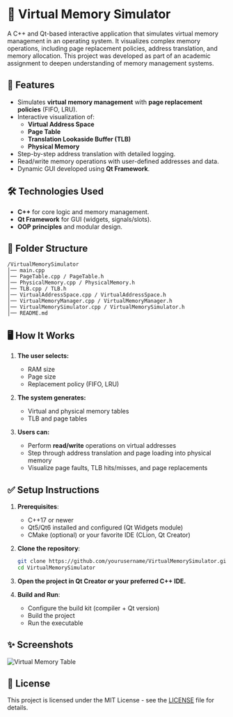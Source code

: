 # 🧠 Virtual Memory Simulator

A C++ and Qt-based interactive application that simulates virtual memory management in an operating system. It visualizes complex memory operations, including page replacement policies, address translation, and memory allocation. This project was developed as part of an academic assignment to deepen understanding of memory management systems.


## 🚀 Features

- Simulates **virtual memory management** with **page replacement policies** (FIFO, LRU).
- Interactive visualization of:
  - **Virtual Address Space**
  - **Page Table**
  - **Translation Lookaside Buffer (TLB)**
  - **Physical Memory**
- Step-by-step address translation with detailed logging.
- Read/write memory operations with user-defined addresses and data.
- Dynamic GUI developed using **Qt Framework**.


## 🛠️ Technologies Used

- **C++** for core logic and memory management.
- **Qt Framework** for GUI (widgets, signals/slots).
- **OOP principles** and modular design.


## 📂 Folder Structure
```
/VirtualMemorySimulator 
│── main.cpp 
│── PageTable.cpp / PageTable.h 
│── PhysicalMemory.cpp / PhysicalMemory.h 
│── TLB.cpp / TLB.h 
│── VirtualAddressSpace.cpp / VirtualAddressSpace.h 
│── VirtualMemoryManager.cpp / VirtualMemoryManager.h 
│── VirtualMemorySimulator.cpp / VirtualMemorySimulator.h 
│── README.md 
```

## 🖥️ How It Works

1. **The user selects:**
   - RAM size
   - Page size
   - Replacement policy (FIFO, LRU)

2. **The system generates:**
   - Virtual and physical memory tables
   - TLB and page tables

3. **Users can:**
   - Perform **read/write** operations on virtual addresses
   - Step through address translation and page loading into physical memory
   - Visualize page faults, TLB hits/misses, and page replacements

## ✅ Setup Instructions

1. **Prerequisites**:
   - C++17 or newer
   - Qt5/Qt6 installed and configured (Qt Widgets module)
   - CMake (optional) or your favorite IDE (CLion, Qt Creator)

2. **Clone the repository**:
   ```bash
   git clone https://github.com/yourusername/VirtualMemorySimulator.git
   cd VirtualMemorySimulator

3. **Open the project in Qt Creator or your preferred C++ IDE.**

4. **Build and Run**:
   - Configure the build kit (compiler + Qt version)
   - Build the project
   - Run the executable

## ✨ Screenshots
![Virtual Memory Table](screenshots/virtual_memory.png)

## 📜 License
This project is licensed under the MIT License - see the [LICENSE](LICENSE) file for details.
